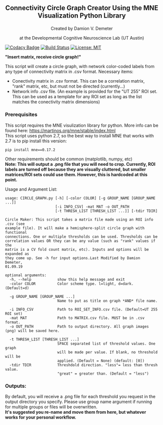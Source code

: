 ## <p align="center">Connectivity Circle Graph Creator Using the MNE Visualization Python Library</p>   
<p align="center"> Created by Damion V. Demeter</p>  
<p align="center"> at the Developmental Cognitive Neuroscience Lab (UT Austin)</p> 

[![Codacy Badge](https://api.codacy.com/project/badge/Grade/3cdba526f9524e62b20e49e384d21afc)](https://app.codacy.com/app/iamdamion/MNE_circlegraph?utm_source=github.com&utm_medium=referral&utm_content=iamdamion/MNE_circlegraph&utm_campaign=Badge_Grade_Dashboard)
[![Build Status](https://travis-ci.org/iamdamion/MNE_circlegraph.svg?branch=master)](https://travis-ci.org/iamdamion/MNE_circlegraph)
[![License: MIT](https://img.shields.io/badge/License-MIT-yellow.svg)](https://opensource.org/licenses/MIT)

**"Insert matrix, receive circle graph!"**  

This script will create a circle graph, with network color-coded labels from any type of connectivity matrix in .csv format. Necessary items:  
- Conectivity matrix in .csv format. This can be a correlation matrix, "rank" matrix, etc, but must not be directed (currently...)  
- Network info .csv file. (An example is provided for the "UT 255" ROI set. This can be used as a template for any ROI set as long as the list matches the conectivity matrix dimensions)   
 
### Prerequisites
This script requires the MNE visulization library for python. More info can be found here: https://martinos.org/mne/stable/index.html   
This script uses python 2.7, so the best way to install MNE that works with 2.7 is to pip install this version:
```
pip install mne==0.17.2
```

Other requirements should be common (matplotlib, numpy, etc)   
**Note: This will output a .png file that you will need to crop. Currently, ROI labels are turned off because they are visually cluttered, but smaller matrices/ROI sets could use them. However, this is hardcoded at this point.**

Usage and Argument List:
```
usage: CIRCLE_GRAPH.py [-h] [-color COLOR] [-g GROUP_NAME [GROUP_NAME ...]]
                       [-i INFO_CSV] -mat MAT -o OUT_PATH
                       [-t THRESH_LIST [THRESH_LIST ...]] [-tdir TDIR]

Circle Maker: This script takes a matrix file made using an ROI info .csv (see
example file). It will make a hemisphere-split circle graph with functional
connections. One or multiple thresholds can be used. Thresholds can be
correlation values OR they can be any value (such as "rank" values if the
matrix is a CV fold count matrix, etc). Inputs and options will be expanded as
they come up. See -h for input options.Last Modified by Damion Demeter,
01.09.19

optional arguments:
  -h, --help            show this help message and exit
  -color COLOR          Color scheme type. l=light, d=dark. (Default=d)
  
  -g GROUP_NAME [GROUP_NAME ...]
                        Name to put as title on graph *AND* file name.
                        
  -i INFO_CSV           Path to ROI_SET_INFO.csv file. (Default=UT 255 ROI set)
  -mat MAT              Path to MATRIX.csv file. MUST be in .csv format.
  -o OUT_PATH           Path to output directory. All graph images (png) will be saved here.
  
  -t THRESH_LIST [THRESH_LIST ...]
                        SPACE separated list of threshold values. One graph
                        will be made per value. If blank, no threshold will be
                        applied. (Default = None) (default: [0])
  -tdir TDIR            Threshdold direction. "less"= less than thresh value.
                        "great" = greater than. (Default = "less")
```												

### Outputs:
By default, you will receive a .png file for each threshold you request in the output directory you specify. Please use group name argument if running for multiple groups or files will be overwritten.   
**It's suggested you re-name and move them from here, but whatever works for your personal workflow.**
	

